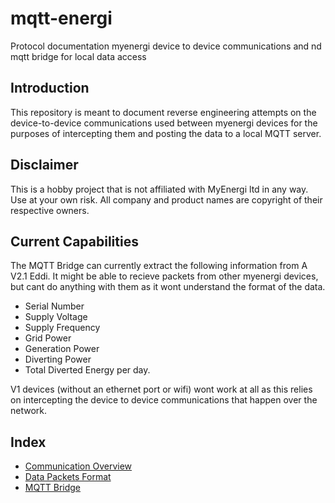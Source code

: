 # mqtt-energi
Protocol documentation myenergi device to device communications and nd mqtt bridge for local data access

## Introduction
This repository is meant to document reverse engineering attempts on the device-to-device communications used between myenergi devices for the purposes of intercepting them and posting the data to a local MQTT server. 

## Disclaimer
This is a hobby project that is not affiliated with MyEnergi ltd in any way. Use at your own risk. All company and product names are copyright of their respective owners.

## Current Capabilities
The MQTT Bridge can currently extract the following information from A V2.1 Eddi. It might be able to recieve packets from other myenergi devices, but cant do anything with them as it wont understand the format of the data. 

* Serial Number
* Supply Voltage
* Supply Frequency
* Grid Power
* Generation Power
* Diverting Power
* Total Diverted Energy per day. 

V1 devices (without an ethernet port or wifi) wont work at all as this relies on intercepting the device to device communications that happen over the network. 

## Index
* [Communication Overview]
* [Data Packets Format]
* [MQTT Bridge]


[Data Packets Format]: docs/data_packets.md
[MQTT Bridge]: docs/mqtt_bridge.md
[Communication Overview]: docs/communication.md